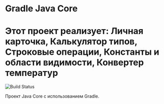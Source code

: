 # Gradle Java Core 
# Этот проект реализует: Личная карточка, Калькулятор типов, Строковые операции, Константы и области видимости, Конвертер температур

![Build Status](https://github.com/Lamskov/javaWithGradle/actions/workflows/gradle.yml/badge.svg)

Проект Java Core с использованием Gradle.